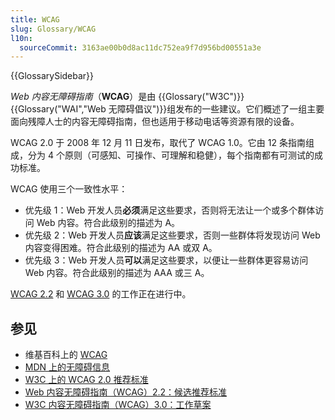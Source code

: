 ```yaml
---
title: WCAG
slug: Glossary/WCAG
l10n:
  sourceCommit: 3163ae00b0d8ac11dc752ea9f7d956bd00551a3e
---
```


{{GlossarySidebar}}

_Web 内容无障碍指南_（**WCAG**）是由 {{Glossary("W3C")}} {{Glossary("WAI","Web 无障碍倡议")}}组发布的一些建议。它们概述了一组主要面向残障人士的内容无障碍指南，但也适用于移动电话等资源有限的设备。

WCAG 2.0 于 2008 年 12 月 11 日发布，取代了 WCAG 1.0。它由 12 条指南组成，分为 4 个原则（可感知、可操作、可理解和稳健），每个指南都有可测试的成功标准。

WCAG 使用三个一致性水平：

- 优先级 1：Web 开发人员**必须**满足这些要求，否则将无法让一个或多个群体访问 Web 内容。符合此级别的描述为 A。
- 优先级 2：Web 开发人员**应该**满足这些要求，否则一些群体将发现访问 Web 内容变得困难。符合此级别的描述为 AA 或双 A。
- 优先级 3：Web 开发人员**可以**满足这些要求，以便让一些群体更容易访问 Web 内容。符合此级别的描述为 AAA 或三 A。

[WCAG 2.2](https://www.w3.org/TR/WCAG22/) 和 [WCAG 3.0](https://www.w3.org/TR/wcag-3.0/) 的工作正在进行中。

## 参见

- 维基百科上的 [WCAG](https://zh.wikipedia.org/wiki/Web内容无障碍指南)
- [MDN 上的无障碍信息](/zh-CN/docs/Web/Accessibility/Information_for_Web_authors)
- [W3C 上的 WCAG 2.0 推荐标准](https://www.w3.org/Translations/WCAG20-zh/)
- [Web 内容无障碍指南（WCAG）2.2：候选推荐标准](https://www.w3.org/TR/WCAG22/)
- [W3C 内容无障碍指南（WCAG）3.0：工作草案](https://www.w3.org/TR/wcag-3.0/)
